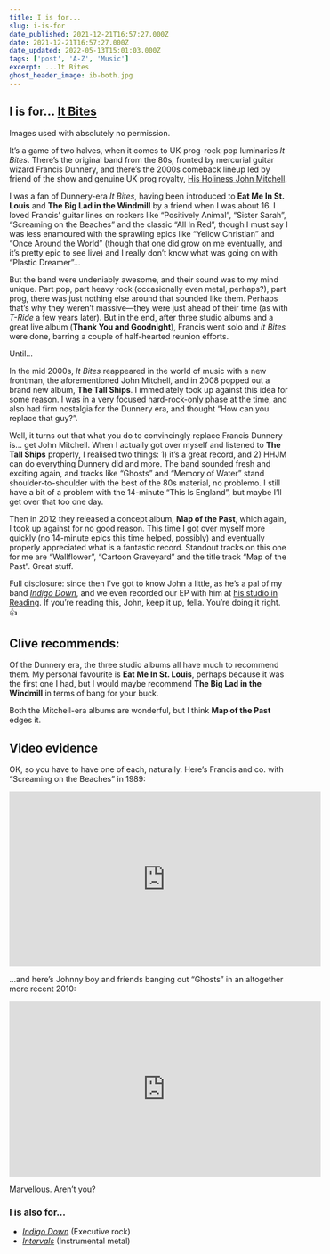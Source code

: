 ```yaml
---
title: I is for...
slug: i-is-for
date_published: 2021-12-21T16:57:27.000Z
date: 2021-12-21T16:57:27.000Z
date_updated: 2022-05-13T15:01:03.000Z
tags: ['post', 'A-Z', 'Music']
excerpt: ...It Bites
ghost_header_image: ib-both.jpg
---
```


## I is for… [It Bites](https://en.wikipedia.org/wiki/It_Bites)

Images used with absolutely no permission.

It’s a game of two halves, when it comes to UK-prog-rock-pop luminaries *It Bites*. There’s the original band from the 80s, fronted by mercurial guitar wizard Francis Dunnery, and there’s the 2000s comeback lineup led by friend of the show and genuine UK prog royalty, [His Holiness John Mitchell](https://johnmitchellhq.com/).

I was a fan of Dunnery-era *It Bites*, having been introduced to **Eat Me In St. Louis** and **The Big Lad in the Windmill** by a friend when I was about 16. I loved Francis’ guitar lines on rockers like “Positively Animal”, “Sister Sarah”, “Screaming on the Beaches” and the classic “All In Red”, though I must say I was less enamoured with the sprawling epics like “Yellow Christian” and “Once Around the World” (though that one did grow on me eventually, and it’s pretty epic to see live) and I really don’t know what was going on with “Plastic Dreamer”…

But the band were undeniably awesome, and their sound was to my mind unique. Part pop, part heavy rock (occasionally even metal, perhaps?), part prog, there was just nothing else around that sounded like them. Perhaps that’s why they weren’t massive—they were just ahead of their time (as with *T-Ride* a few years later). But in the end, after three studio albums and a great live album (**Thank You and Goodnight**), Francis went solo and *It Bites* were done,  barring a couple of half-hearted reunion efforts.

Until…

In the mid 2000s, *It Bites* reappeared in the world of music with a new frontman, the aforementioned John Mitchell, and in 2008 popped out a brand new album, **The Tall Ships**. I immediately took up against this idea for some reason. I was in a very focused hard-rock-only phase at the time, and also had firm nostalgia for the Dunnery era, and thought “How can you replace that guy?”.

Well, it turns out that what you do to convincingly replace Francis Dunnery is… get John Mitchell. When I actually got over myself and listened to **The Tall Ships** properly, I realised two things: 1) it’s a great record, and 2) HHJM can do everything Dunnery did and more. The band sounded fresh and exciting again, and tracks like “Ghosts” and “Memory of Water” stand shoulder-to-shoulder with the best of the 80s material, no problemo. I still have a bit of a problem with the 14-minute “This Is England”, but maybe I’ll get over that too one day.

Then in 2012 they released a concept album, **Map of the Past**, which again, I took up against for no good reason. This time I got over myself more quickly (no 14-minute epics this time helped, possibly) and eventually properly appreciated what is a fantastic record. Standout tracks on this one for me are “Wallflower”, “Cartoon Graveyard” and the title track “Map of the Past”. Great stuff.

Full disclosure: since then I’ve got to know John a little, as he’s a pal of my band *[Indigo Down](https://indigodown.com/)*, and we even recorded our EP with him at [his studio in Reading](https://outhousestudios.co.uk/). If you’re reading this, John, keep it up, fella. You’re doing it right. 👍

## Clive recommends:

Of the Dunnery era, the three studio albums all have much to recommend them. My personal favourite is **Eat Me In St. Louis**, perhaps because it was the first one I had, but I would maybe recommend **The Big Lad in the Windmill** in terms of bang for your buck.

Both the Mitchell-era albums are wonderful, but I think **Map of the Past** edges it.

## Video evidence

OK, so you have to have one of each, naturally. Here’s Francis and co. with “Screaming on the Beaches” in 1989:

<iframe width="560" height="315" src="https://www.youtube.com/embed/ndSOTwgEnj8" title="YouTube video player" frameborder="0" allow="accelerometer; autoplay; clipboard-write; encrypted-media; gyroscope; picture-in-picture; web-share" allowfullscreen></iframe>

…and here’s Johnny boy and friends banging out “Ghosts” in an altogether more recent 2010:

<iframe width="560" height="315" src="https://www.youtube.com/embed/BD_LnXsyK5Y" title="YouTube video player" frameborder="0" allow="accelerometer; autoplay; clipboard-write; encrypted-media; gyroscope; picture-in-picture; web-share" allowfullscreen></iframe>

Marvellous. Aren’t you?

### I is also for…

- *[Indigo Down](https://indigodown.com/)* (Executive rock)
- *[Intervals](https://en.wikipedia.org/wiki/Intervals_(band))* (Instrumental metal)
